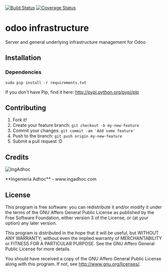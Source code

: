 [![Build Status](https://travis-ci.org/ingadhoc/odoo-infrastructure.svg?branch=8.0)](https://travis-ci.org/ingadhoc/odoo-infrastructure)
[![Coverage Status](https://coveralls.io/repos/ingadhoc/odoo-infrastructure/badge.png?branch=8.0)](https://coveralls.io/r/ingadhoc/odoo-infrastructure?branch=8.0)

# odoo infrastructure

Server and general underlying infrastructure management for Odoo

## Installation

### Dependencies

    sudo pip install -r requirements.txt

If you don't have Pip, find it here: http://pypi.python.org/pypi/pip

## Contributing

1. Fork it!
2. Create your feature branch: `git checkout -b my-new-feature`
3. Commit your changes: `git commit -am 'Add some feature'`
4. Push to the branch: `git push origin my-new-feature`
5. Submit a pull request :D

## Credits

<p>
<img alt="IngAdhoc" src="http://fotos.subefotos.com/a72e91469ba66af8f91ad7d775536930o.png" />
</p>
**Ingeniería Adhoc** - www.ingadhoc.com

## License

This program is free software: you can redistribute it and/or modify it under the terms of the GNU Affero General Public License as published by the Free Software Foundation, either version 3 of the License, or (at your option) any later version.

This program is distributed in the hope that it will be useful, but WITHOUT ANY WARRANTY; without even the implied warranty of MERCHANTABILITY or FITNESS FOR A PARTICULAR PURPOSE. See the GNU Affero General Public License for more details.

You should have received a copy of the GNU Affero General Public License along with this program. If not, see http://www.gnu.org/licenses/.
